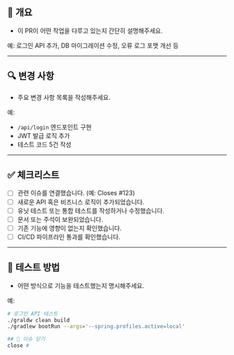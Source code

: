 ## 📌 개요

- 이 PR이 어떤 작업을 다루고 있는지 간단히 설명해주세요.

예: 로그인 API 추가, DB 마이그레이션 수정, 오류 로그 포맷 개선 등

---

## 🔍 변경 사항

- 주요 변경 사항 목록을 작성해주세요.

예:
- `/api/login` 엔드포인트 구현
- JWT 발급 로직 추가
- 테스트 코드 5건 작성

---

## ✅ 체크리스트

- [ ] 관련 이슈를 연결했습니다. (예: Closes #123)
- [ ] 새로운 API 혹은 비즈니스 로직이 추가되었습니다.
- [ ] 유닛 테스트 또는 통합 테스트를 작성하거나 수정했습니다.
- [ ] 문서 또는 주석이 보완되었습니다.
- [ ] 기존 기능에 영향이 없는지 확인했습니다.
- [ ] CI/CD 파이프라인 통과를 확인했습니다.

---

## 🧪 테스트 방법

- 어떤 방식으로 기능을 테스트했는지 명시해주세요.

예:
```bash
# 로그인 API 테스트
./graldw clean build
./gradlew bootRun --args='--spring.profiles.active=local'

## 🚪 이슈 닫기
close #